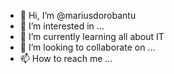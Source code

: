 - 👋 Hi, I’m @mariusdorobantu
- 👀 I’m interested in ...
- 🌱 I’m currently learning all about IT 
- 💞️ I’m looking to collaborate on ...
- 📫 How to reach me ...

<!---
mariusdorobantu/mariusdorobantu is a ✨ special ✨ repository because its `README.md` (this file) appears on your GitHub profile.
You can click the Preview link to take a look at your changes.
--->
